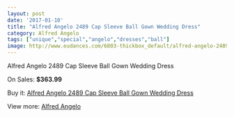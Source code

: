 ```yaml
---
layout: post
date: '2017-01-10'
title: "Alfred Angelo 2489 Cap Sleeve Ball Gown Wedding Dress"
category: Alfred Angelo
tags: ["unique","special","angelo","dresses","ball"]
image: http://www.eudances.com/6803-thickbox_default/alfred-angelo-2489-cap-sleeve-ball-gown-wedding-dress.jpg
---
```

Alfred Angelo 2489 Cap Sleeve Ball Gown Wedding Dress

On Sales: **$363.99**
<a href="https://www.eudances.com/en/alfred-angelo/2511-alfred-angelo-2489-cap-sleeve-ball-gown-wedding-dress.html"><amp-img layout="responsive" width="600" height="600" src="//www.eudances.com/6803-thickbox_default/alfred-angelo-2489-cap-sleeve-ball-gown-wedding-dress.jpg" alt="Alfred Angelo 2489 Cap Sleeve Ball Gown Wedding Dress 0" /></a>
<a href="https://www.eudances.com/en/alfred-angelo/2511-alfred-angelo-2489-cap-sleeve-ball-gown-wedding-dress.html"><amp-img layout="responsive" width="600" height="600" src="//www.eudances.com/6806-thickbox_default/alfred-angelo-2489-cap-sleeve-ball-gown-wedding-dress.jpg" alt="Alfred Angelo 2489 Cap Sleeve Ball Gown Wedding Dress 1" /></a>
<a href="https://www.eudances.com/en/alfred-angelo/2511-alfred-angelo-2489-cap-sleeve-ball-gown-wedding-dress.html"><amp-img layout="responsive" width="600" height="600" src="//www.eudances.com/6805-thickbox_default/alfred-angelo-2489-cap-sleeve-ball-gown-wedding-dress.jpg" alt="Alfred Angelo 2489 Cap Sleeve Ball Gown Wedding Dress 2" /></a>
<a href="https://www.eudances.com/en/alfred-angelo/2511-alfred-angelo-2489-cap-sleeve-ball-gown-wedding-dress.html"><amp-img layout="responsive" width="600" height="600" src="//www.eudances.com/6804-thickbox_default/alfred-angelo-2489-cap-sleeve-ball-gown-wedding-dress.jpg" alt="Alfred Angelo 2489 Cap Sleeve Ball Gown Wedding Dress 3" /></a>

Buy it: [Alfred Angelo 2489 Cap Sleeve Ball Gown Wedding Dress](https://www.eudances.com/en/alfred-angelo/2511-alfred-angelo-2489-cap-sleeve-ball-gown-wedding-dress.html "Alfred Angelo 2489 Cap Sleeve Ball Gown Wedding Dress")

View more: [Alfred Angelo](https://www.eudances.com/en/36-alfred-angelo "Alfred Angelo")